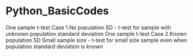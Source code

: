 # Python_BasicCodes

One sample t-test Case 1.No population SD - t-test for sample with unknown population standard deviation
One sample t-test Case 2.Known population SD Small sample size - t-test for small size sample even when population standard deviation is known
